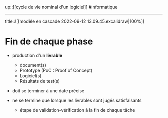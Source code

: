 up::[[cycle de vie nominal d'un logiciel]]
#informatique

----

title::![[modèle en cascade 2022-09-12 13.09.45.excalidraw|100%]]


# Fin de chaque phase
 - production d'un **livrable**
     - document(s)
     - Prototype (PoC : Proof of Concept)
     - Logiciel(s)
     - Résultats de test(s)

 - doit se terminer à une date précise
 - ne se termine que lorsque les livrables sont jugés satisfaisants
     - étape de validation-vérification à la fin de chaque tâche
